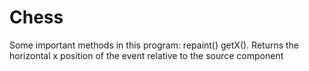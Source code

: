 # Chess

Some important methods in this program:
repaint()
getX(). Returns the horizontal x position of the event relative to the source component
